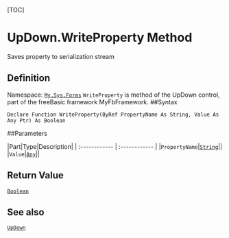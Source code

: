 [TOC]
# UpDown.WriteProperty Method
Saves property to serialization stream
## Definition
Namespace: [`My.Sys.Forms`](My.Sys.Forms.md)
`WriteProperty` is method of the UpDown control, part of the freeBasic framework MyFbFramework.
##Syntax
```freeBasic
Declare Function WriteProperty(ByRef PropertyName As String, Value As Any Ptr) As Boolean
```

##Parameters

|Part|Type|Description|
| :------------ | :------------ |
|`PropertyName`|[`String`]("https://www.freebasic.net/wiki/KeyPgString")||
|`Value`|[`Any`]("https://www.freebasic.net/wiki/KeyPgAny")||

## Return Value
[`Boolean`]("https://www.freebasic.net/wiki/KeyPgBoolean")
## See also
[`UpDown`](UpDown.md)
